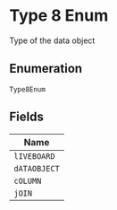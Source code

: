 
# Type 8 Enum

Type of the data object

## Enumeration

`Type8Enum`

## Fields

| Name |
|  --- |
| `lIVEBOARD` |
| `dATAOBJECT` |
| `cOLUMN` |
| `jOIN` |

